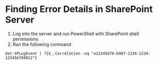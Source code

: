 # Finding Error Details in SharePoint Server

1. Log into the server and run PowerShell with SharePoint shell permissions
2. Run the following command

```
Get-SPLogEvent | ?{$_.Correlation -eq "a12345678-b987-1234-1234-123456789012"}
```

